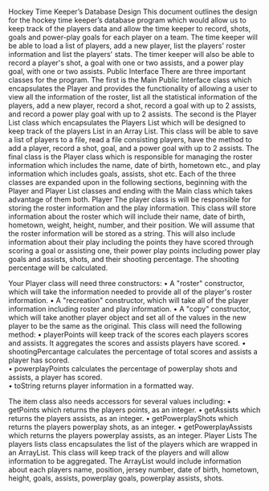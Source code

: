 Hockey Time Keeper’s Database Design
This document outlines the design for the hockey time keeper’s database program which would allow us to keep track of the players data and allow the time keeper to record, shots, goals and power-play goals for each player on a team. The time keeper will be able to load a list of players, add a new player, list the players' roster information and list the players' stats. The timer keeper will also be able to record a player's shot, a goal with one or two assists, and a power play goal, with one or two assists.
Public Interface
There are three important classes for the program. The first is the Main Public Interface class which encapsulates the Player and provides the functionality of allowing a user to view all the information of the roster, list all the statistical information of the players, add a new player, record a shot, record a goal with up to 2 assists, and record a power play goal with up to 2 assists. The second is the Player List class which encapsulates the Players List which will be designed to keep track of the players List in an Array List. This class will be able to save a list of players to a file, read a file consisting players, have the method to add a player, record a shot, goal, and a power goal with up to 2 assists. The final class is the Player class which is responsible for managing the roster information which includes the name, date of birth, hometown etc., and play information which includes goals, assists, shot etc. 
Each of the three classes are expanded upon in the following sections, beginning with the Player and Player List classes and ending with the Main class which takes advantage of them both.
Player
The player class is will be responsible for storing the roster information and the play information. This class will store information about the roster which will include their name, date of birth, hometown, weight, height, number, and their position. We will assume that the roster information will be stored as a string.  This will also include information about their play including the points they have scored through scoring a goal or assisting one, their power play points including power play goals and assists, shots, and their shooting percentage.  The shooting percentage will be calculated. 

Your Player class will need three constructors:
•	A "roster" constructor, which will take the information needed to provide all of the player's roster information.
•	A "recreation" constructor, which will take all of the player information including roster and play information.
•	A "copy" constructor, which will take another player object and set all of the values in the new player to be the same as the original.
This class will need the following method:
•	playerPoints will keep track of the scores each players scores and assists. It aggregates the scores and assists players have scored. 
•	shootingPercantage calculates the percentage of total scores and assists a player has scored.  
•	powerplayPoints calculates the percentage of powerplay shots and assists, a player has scored.  
•	toString returns player information in a formatted way.

The item class also needs accessors for several values including:
•	getPoints which returns the players points, as an integer.
•	getAssists which returns the players assists, as an integer.
•	getPowerplayShots which returns the players powerplay shots, as an integer.
•	getPowerplayAssists which returns the players powerplay assists, as an integer.
Player Lists
The players lists class encapsulates the list of the players which are wrapped in an ArrayList. This class will keep track of the players and will allow information to be aggregated. The ArrayList would include information about each players name, position, jersey number, date of birth, hometown, height, goals, assists, powerplay goals, powerplay assists, shots. 
